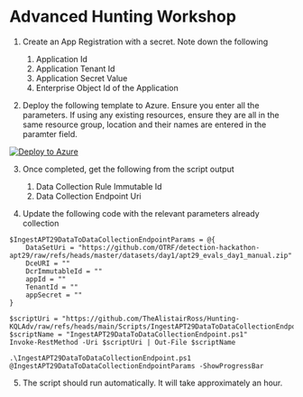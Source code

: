 # Advanced Hunting Workshop

1. Create an App Registration with a secret. Note down the following
    1. Application Id
    1. Application Tenant Id
    1. Application Secret Value
    1. Enterprise Object Id of the Application


2. Deploy the following template to Azure. Ensure you enter all the parameters. If using any existing resources, ensure they are all in the same resource group, location and their names are entered in the paramter field.

[![Deploy to Azure](https://aka.ms/deploytoazurebutton)](https://portal.azure.com/#create/Microsoft.Template/uri/https%3A%2F%2Fraw.githubusercontent.com%2FTheAlistairRoss%2FHunting-KQLAdv%2Fmain%2Fazuredeploy.json
)

3. Once completed, get the following from the script output
    1. Data Collection Rule Immutable Id
    1. Data Collection Endpoint Uri

4. Update the following code with the relevant parameters already collection

```azurepowershell
$IngestAPT29DataToDataCollectionEndpointParams = @{
    DataSetUri = "https://github.com/OTRF/detection-hackathon-apt29/raw/refs/heads/master/datasets/day1/apt29_evals_day1_manual.zip"
    DceURI = ""
    DcrImmutableId = ""
    appId = ""
    TenantId = ""
    appSecret = ""
}

$scriptUri = "https://github.com/TheAlistairRoss/Hunting-KQLAdv/raw/refs/heads/main/Scripts/IngestAPT29DataToDataCollectionEndpoint.ps1"
$scriptName = "IngestAPT29DataToDataCollectionEndpoint.ps1"
Invoke-RestMethod -Uri $scriptUri | Out-File $scriptName

.\IngestAPT29DataToDataCollectionEndpoint.ps1 @IngestAPT29DataToDataCollectionEndpointParams -ShowProgressBar
```

5. The script should run automatically. It will take approximately an hour.
